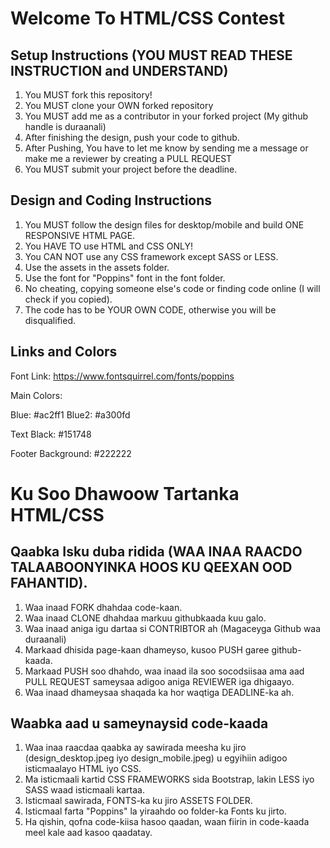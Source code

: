# Welcome To HTML/CSS Contest

## Setup Instructions (YOU MUST READ THESE INSTRUCTION and UNDERSTAND)

1. You MUST fork this repository!
2. You MUST clone your OWN forked repository
3. You MUST add me as a contributor in your forked project (My github handle is duraanali)
4. After finishing the design, push your code to github.
5. After Pushing, You have to let me know by sending me a message or make me a reviewer by creating a PULL REQUEST
6. You MUST submit your project before the deadline.

## Design and Coding Instructions

1. You MUST follow the design files for desktop/mobile and build ONE  RESPONSIVE HTML PAGE.
2. You HAVE TO use HTML and CSS ONLY!
3. You CAN NOT use any CSS framework except SASS or LESS.
4. Use the assets in the assets folder.
5. Use the font for "Poppins" font in the font folder.
6. No cheating, copying someone else's code or finding code online (I will check if you copied).
7. The code has to be YOUR OWN CODE, otherwise you will be disqualified. 


## Links and Colors

Font Link: https://www.fontsquirrel.com/fonts/poppins

Main Colors: 

Blue: #ac2ff1
Blue2: #a300fd

Text Black: #151748

Footer Background: #222222

# Ku Soo Dhawoow Tartanka HTML/CSS

## Qaabka Isku duba ridida (WAA INAA RAACDO TALAABOONYINKA HOOS KU QEEXAN OOD FAHANTID).

1. Waa inaad FORK dhahdaa code-kaan.
2. Waa inaad CLONE dhahdaa markuu githubkaada kuu galo.
3. Waa inaad aniga igu dartaa si CONTRIBTOR ah (Magaceyga Github waa duraanali)
4. Markaad dhisida page-kaan dhameyso, kusoo PUSH garee github-kaada.
5. Markaad PUSH soo dhahdo, waa inaad ila soo socodsiisaa ama aad PULL REQUEST sameysaa adigoo aniga REVIEWER iga dhigaayo.
6. Waa inaad dhameysaa shaqada ka hor waqtiga DEADLINE-ka ah.

## Waabka aad u sameynaysid code-kaada

1. Waa inaa raacdaa qaabka ay sawirada meesha ku jiro (design_desktop.jpeg iyo design_mobile.jpeg) u egyihiin adigoo isticmaalayo HTML iyo CSS.
2. Ma isticmaali kartid CSS FRAMEWORKS sida Bootstrap, lakin LESS iyo SASS waad isticmaali kartaa.
3. Isticmaal sawirada, FONTS-ka ku jiro ASSETS FOLDER.
4. Isticmaal farta "Poppins" la yiraahdo oo folder-ka Fonts ku jirto.
5. Ha qishin, qofna code-kiisa hasoo qaadan, waan fiirin in code-kaada meel kale aad kasoo qaadatay.

